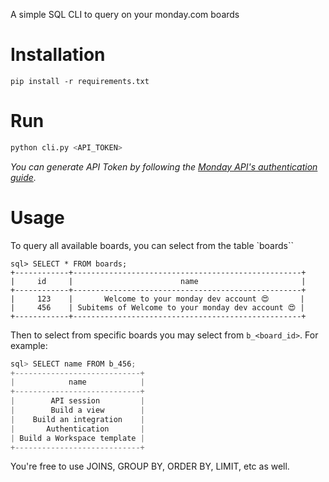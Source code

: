 A simple SQL CLI to query on your monday.com boards

# Installation
```
pip install -r requirements.txt
```

# Run
```python
python cli.py <API_TOKEN>
```
*You can generate API Token by following the [Monday API's authentication guide](https://developer.monday.com/api-reference/docs/authentication#admin-tab).*

# Usage
To query all available boards, you can select from the table `boards``
```
sql> SELECT * FROM boards;
+------------+---------------------------------------------------+
|     id     |                        name                       |
+------------+---------------------------------------------------+
|     123    |       Welcome to your monday dev account 😍       |
|     456    | Subitems of Welcome to your monday dev account 😍 |
+------------+---------------------------------------------------+
```
Then to select from specific boards you may select from `b_<board_id>`. For example:
```python
sql> SELECT name FROM b_456;
+----------------------------+
|            name            |
+----------------------------+
|        API session         |
|        Build a view        |
|    Build an integration    |
|       Authentication       |
| Build a Workspace template |
+----------------------------+
```

You're free to use JOINS, GROUP BY, ORDER BY, LIMIT, etc as well.
